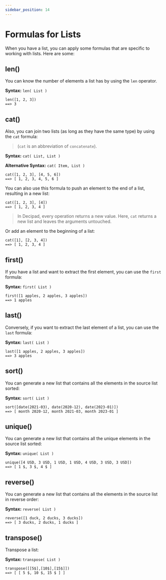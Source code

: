```yaml
---
sidebar_position: 14
---
```


# Formulas for Lists

When you have a list, you can apply some formulas that are specific to working with lists. Here are some:

## len()

You can know the number of elements a list has by using the `len` operator.

**Syntax:** `len( List )`

```deci live
len([1, 2, 3])
==> 3
```

## cat()

Also, you can join two lists (as long as they have the same type) by using the `cat` formula:

> (`cat` is an abbreviation of `concatenate`).

**Syntax:** `cat( List, List )`

**Alternative Syntax:** `cat( Item, List )`

```deci live
cat([1, 2, 3], [4, 5, 6])
==> [ 1, 2, 3, 4, 5, 6 ]
```

You can also use this formula to push an element to the end of a list, resulting in a new list:

```deci live
cat([1, 2, 3], [4])
==> [ 1, 2, 3, 4 ]
```

> In Decipad, every operation returns a new value. Here, `cat` returns a new list and leaves the arguments untouched.

Or add an element to the beginning of a list:

```deci live
cat([1], [2, 3, 4])
==> [ 1, 2, 3, 4 ]
```

## first()

If you have a list and want to extract the first element, you can use the `first` formula:

**Syntax:** `first( List )`

```deci live
first([1 apples, 2 apples, 3 apples])
==> 1 apples
```

## last()

Conversely, if you want to extract the last element of a list, you can use the `last` formula:

**Syntax:** `last( List )`

```deci live
last([1 apples, 2 apples, 3 apples])
==> 3 apples
```

## sort()

You can generate a new list that contains all the elements in the source list sorted:

**Syntax:** `sort( List )`

```deci live
sort([date(2021-03), date(2020-12), date(2023-01)])
==> [ month 2020-12, month 2021-03, month 2023-01 ]
```

## unique()

You can generate a new list that contains all the unique elements in the source list sorted:

**Syntax:** `unique( List )`

```deci live
unique([4 USD, 3 USD, 1 USD, 1 USD, 4 USD, 3 USD, 3 USD])
==> [ 1 $, 3 $, 4 $ ]
```

## reverse()

You can generate a new list that contains all the elements in the source list in reverse order:

**Syntax:** `reverse( List )`

```deci live
reverse([1 duck, 2 ducks, 3 ducks])
==> [ 3 ducks, 2 ducks, 1 ducks ]
```

## transpose()

Transpose a list:

**Syntax:** `transpose( List )`

```deci live
transpose([[5$],[10$],[15$]])
==> [ [ 5 $, 10 $, 15 $ ] ]
```
